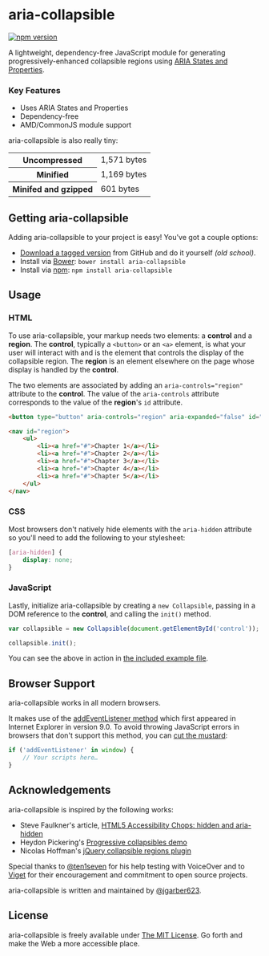 # aria-collapsible

[![npm version](https://badge.fury.io/js/aria-collapsible.svg)](https://badge.fury.io/js/aria-collapsible)

A lightweight, dependency-free JavaScript module for generating progressively-enhanced collapsible regions using [ARIA States and Properties](http://www.w3.org/TR/wai-aria/states_and_properties).

### Key Features

- Uses ARIA States and Properties
- Dependency-free
- AMD/CommonJS module support

aria-collapsible is also really tiny:

<table>
	<tbody>
		<tr>
			<th>Uncompressed</th>
			<td>1,571 bytes</td>
		</tr>
		<tr>
			<th>Minified</th>
			<td>1,169 bytes</td>
		</tr>
		<tr>
			<th>Minifed and gzipped</th>
			<td>601 bytes</td>
		</tr>
	</tbody>
</table>


## Getting aria-collapsible

Adding aria-collapsible to your project is easy! You've got a couple options:

- [Download a tagged version](https://github.com/jgarber623/aria-collapsible/tags) from GitHub and do it yourself _(old school)_.
- Install via [Bower](http://bower.io/): `bower install aria-collapsible`
- Install via [npm](https://www.npmjs.com/): `npm install aria-collapsible`


## Usage

### HTML

To use aria-collapsible, your markup needs two elements: a **control** and a **region**. The **control**, typically a `<button>` or an `<a>` element, is what your user will interact with and is the element that controls the display of the collapsible region. The **region** is an element elsewhere on the page whose display is handled by the **control**.

The two elements are associated by adding an `aria-controls="region"` attribute to the **control**. The value of the `aria-controls` attribute corresponds to the value of the **region**'s `id` attribute.

```html
<button type="button" aria-controls="region" aria-expanded="false" id="control">Menu</button>

<nav id="region">
    <ul>
        <li><a href="#">Chapter 1</a></li>
        <li><a href="#">Chapter 2</a></li>
        <li><a href="#">Chapter 3</a></li>
        <li><a href="#">Chapter 4</a></li>
        <li><a href="#">Chapter 5</a></li>
    </ul>
</nav>
```

### CSS

Most browsers don't natively hide elements with the `aria-hidden` attribute so you'll need to add the following to your stylesheet:

```css
[aria-hidden] {
    display: none;
}
```

### JavaScript

Lastly, initialize aria-collapsible by creating a `new Collapsible`, passing in a DOM reference to the **control**, and calling the `init()` method.

```js
var collapsible = new Collapsible(document.getElementById('control'));

collapsible.init();
```

You can see the above in action in [the included example file](./example/index.html).


## Browser Support

aria-collapsible works in all modern browsers.

It makes use of the [addEventListener method](https://developer.mozilla.org/en-US/docs/Web/API/EventTarget/addEventListener) which first appeared in Internet Explorer in version 9.0. To avoid throwing JavaScript errors in browsers that don't support this method, you can [cut the mustard](http://responsivenews.co.uk/post/18948466399/cutting-the-mustard):

```js
if ('addEventListener' in window) {
    // Your scripts here…
}
```


## Acknowledgements

aria-collapsible is inspired by the following works:

- Steve Faulkner's article, [HTML5 Accessibility Chops: hidden and aria-hidden](http://www.paciellogroup.com/blog/2012/05/html5-accessibility-chops-hidden-and-aria-hidden/)
- Heydon Pickering's [Progressive collapsibles demo](http://heydonworks.com/practical_aria_examples/#progressive-collapsibles)
- Nicolas Hoffman's [jQuery collapsible regions plugin](http://a11y.nicolas-hoffmann.net/hide-show/)

Special thanks to [@ten1seven](https://github.com/ten1seven) for his help testing with VoiceOver and to [Viget](http://viget.com/) for their encouragement and commitment to open source projects.

aria-collapsible is written and maintained by [@jgarber623](https://github.com/jgarber623).


## License

aria-collapsible is freely available under [The MIT License](http://opensource.org/licenses/MIT). Go forth and make the Web a more accessible place.
